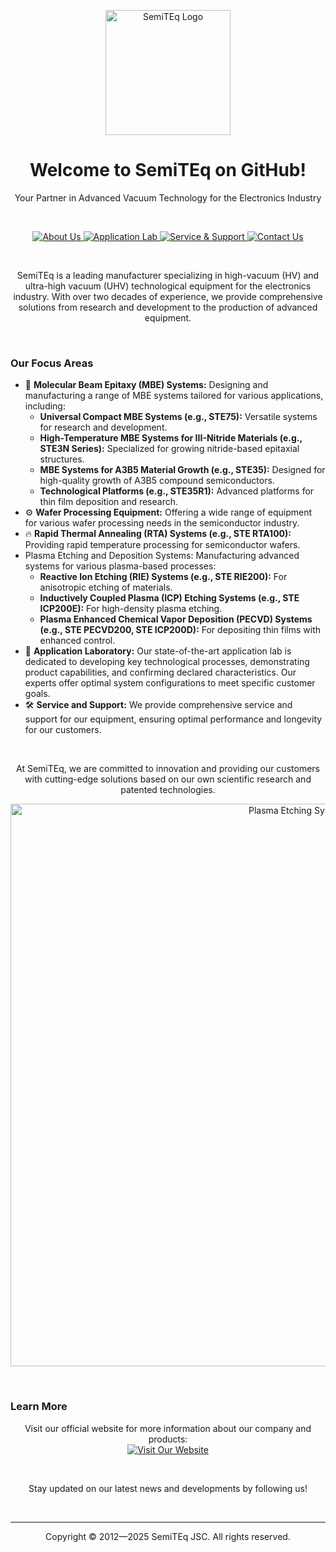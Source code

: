 <p align="center">
  <a href="https://semiteq.org" target="_blank">
    <img src="https://www.semiteq.ru/images/cms/thumbs/a5b0aeaa3fa7d6e58d75710c18673bd7ec6d5f6d/logo3_256_52_5_80.png" alt="SemiTEq Logo" width="200">
  </a>
</p>

<h1 align="center">Welcome to SemiTEq on GitHub!</h1>

<p align="center">
  Your Partner in Advanced Vacuum Technology for the Electronics Industry
</p>

<br>

<p align="center">
  <a href="https://semiteq.org/about_us/about/" target="_blank">
    <img src="https://img.shields.io/badge/About%20Us-blue?style=for-the-badge" alt="About Us">
  </a>
  <a href="https://semiteq.org/application_lab/" target="_blank">
    <img src="https://img.shields.io/badge/Application%20Lab-brightgreen?style=for-the-badge" alt="Application Lab">
  </a>
  <a href="https://semiteq.org/service/" target="_blank">
    <img src="https://img.shields.io/badge/Service%20%26%20Support-yellow?style=for-the-badge" alt="Service & Support">
  </a>
  <a href="https://semiteq.org/contacts/" target="_blank">
    <img src="https://img.shields.io/badge/Contact%20Us-orange?style=for-the-badge" alt="Contact Us">
  </a>
</p>

<br>

<p align="center">
  SemiTEq is a leading manufacturer specializing in high-vacuum (HV) and ultra-high vacuum (UHV) technological equipment for the electronics industry. With over two decades of experience, we provide comprehensive solutions from research and development to the production of advanced equipment.
</p>

<br>

<h3>Our Focus Areas</h3>

<ul>
  <li>🔬 <strong>Molecular Beam Epitaxy (MBE) Systems:</strong> Designing and manufacturing a range of MBE systems tailored for various applications, including:
    <ul>
      <li><strong>Universal Compact MBE Systems (e.g., STE75):</strong> Versatile systems for research and development.</li>
      <li><strong>High-Temperature MBE Systems for III-Nitride Materials (e.g., STE3N Series):</strong> Specialized for growing nitride-based epitaxial structures.</li>
      <li><strong>MBE Systems for A3B5 Material Growth (e.g., STE35):</strong> Designed for high-quality growth of A3B5 compound semiconductors.</li>
      <li><strong>Technological Platforms (e.g., STE35R1):</strong> Advanced platforms for thin film deposition and research.</li>
    </ul>
    
  </li>
  <li>⚙️ <strong>Wafer Processing Equipment:</strong> Offering a wide range of equipment for various wafer processing needs in the semiconductor industry.</li>
  <li>🔥 <strong>Rapid Thermal Annealing (RTA) Systems (e.g., STE RTA100):</strong> Providing rapid temperature processing for semiconductor wafers.
    </li>
  <li>Plasma Etching and Deposition Systems: Manufacturing advanced systems for various plasma-based processes:
    <ul>
      <li><strong>Reactive Ion Etching (RIE) Systems (e.g., STE RIE200):</strong> For anisotropic etching of materials.</li>
      <li><strong>Inductively Coupled Plasma (ICP) Etching Systems (e.g., STE ICP200E):</strong> For high-density plasma etching.</li>
      <li><strong>Plasma Enhanced Chemical Vapor Deposition (PECVD) Systems (e.g., STE PECVD200, STE ICP200D):</strong> For depositing thin films with enhanced control.</li>
    </ul>
    </li>
  <li>🧪 <strong>Application Laboratory:</strong> Our state-of-the-art application lab is dedicated to developing key technological processes, demonstrating product capabilities, and confirming declared characteristics. Our experts offer optimal system configurations to meet specific customer goals.</li>
  <li>🛠️ <strong>Service and Support:</strong> We provide comprehensive service and support for our equipment, ensuring optimal performance and longevity for our customers.</li>
</ul>

<br>

<p align="center">
  At SemiTEq, we are committed to innovation and providing our customers with cutting-edge solutions based on our own scientific research and patented technologies.
</p>

<p align="center"><img src="https://www.semiteq.org/images/cms/catalog/dsc_0699_gray.jpg" alt="Plasma Etching System" width="900"></p>

<br>

<h3>Learn More</h3>

<p align="center">
  Visit our official website for more information about our company and products:
  <br/>
  <a href="https://semiteq.org" target="_blank">
    <img src="https://img.shields.io/badge/Visit%20Our%20Website-lightgrey?style=for-the-badge" alt="Visit Our Website">
  </a>
</p>

<br>

<p align="center">
  Stay updated on our latest news and developments by following us!
</p>

<br>

<hr>

<p align="center">
  Copyright © 2012—2025 SemiTEq JSC. All rights reserved.
</p>
